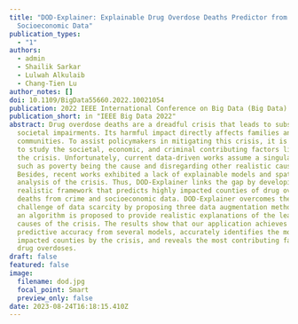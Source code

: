 ```yaml
---
title: "DOD-Explainer: Explainable Drug Overdose Deaths Predictor from Crime and
  Socioeconomic Data"
publication_types:
  - "1"
authors:
  - admin
  - Shailik Sarkar
  - Lulwah Alkulaib
  - Chang-Tien Lu
author_notes: []
doi: 10.1109/BigData55660.2022.10021054
publication: 2022 IEEE International Conference on Big Data (Big Data)
publication_short: in "IEEE Big Data 2022"
abstract: Drug overdose deaths are a dreadful crisis that leads to substantial
  societal impairments. Its harmful impact directly affects families and
  communities. To assist policymakers in mitigating this crisis, it is crucial
  to study the societal, economic, and criminal contributing factors linked to
  the crisis. Unfortunately, current data-driven works assume a singular factor,
  such as poverty being the cause and disregarding other realistic causes.
  Besides, recent works exhibited a lack of explainable models and spatial
  analysis of the crisis. Thus, DOD-Explainer links the gap by developing a
  realistic framework that predicts highly impacted counties of drug overdose
  deaths from crime and socioeconomic data. DOD-Explainer overcomes the
  challenge of data scarcity by proposing three data augmentation methods. Then,
  an algorithm is proposed to provide realistic explanations of the leading
  causes of the crisis. The results show that our application achieves the best
  predictive accuracy from several models, accurately identifies the most/least
  impacted counties by the crisis, and reveals the most contributing factors of
  drug overdoses.
draft: false
featured: false
image:
  filename: dod.jpg
  focal_point: Smart
  preview_only: false
date: 2023-08-24T16:18:15.410Z
---
```

